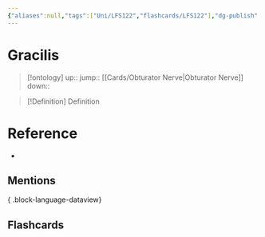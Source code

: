 ```yaml
---
{"aliases":null,"tags":["Uni/LFS122","flashcards/LFS122"],"dg-publish":true,"permalink":"/cards/gracilis/","dgPassFrontmatter":true}
---
```


# Gracilis

> [!ontology]
> up:: 
> jump:: [[Cards/Obturator Nerve\|Obturator Nerve]]
> down:: 

> [!Definition] Definition

# Reference

- 

## Mentions


{ .block-language-dataview}

## Flashcards